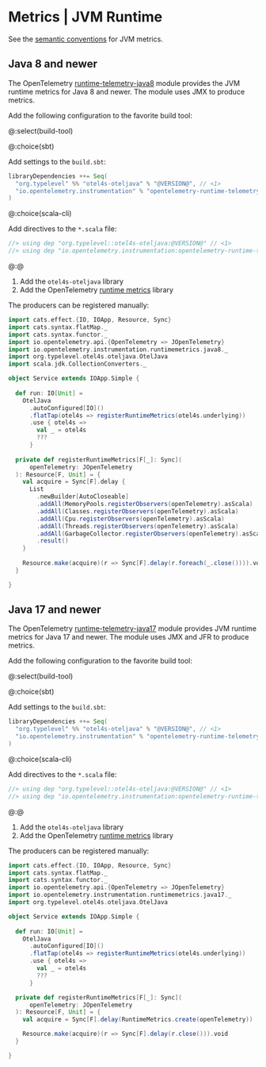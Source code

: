 # Metrics | JVM Runtime

See the [semantic conventions][semantic-conventions] for JVM metrics. 

## Java 8 and newer

The OpenTelemetry [runtime-telemetry-java8][otel-jvm-metrics-8] module provides the JVM runtime metrics for Java 8 and newer.
The module uses JMX to produce metrics.

Add the following configuration to the favorite build tool:

@:select(build-tool)

@:choice(sbt)

Add settings to the `build.sbt`:

```scala
libraryDependencies ++= Seq(
  "org.typelevel" %% "otel4s-oteljava" % "@VERSION@", // <1>
  "io.opentelemetry.instrumentation" % "opentelemetry-runtime-telemetry-java8" % "@OPEN_TELEMETRY_INSTRUMENTATION_ALPHA_VERSION@" // <2>
)
```

@:choice(scala-cli)

Add directives to the `*.scala` file:

```scala
//> using dep "org.typelevel::otel4s-oteljava:@VERSION@" // <1>
//> using dep "io.opentelemetry.instrumentation:opentelemetry-runtime-telemetry-java8:@OPEN_TELEMETRY_INSTRUMENTATION_ALPHA_VERSION@" // <2>
```

@:@

1. Add the `otel4s-oteljava` library
2. Add the OpenTelemetry [runtime metrics][otel-jvm-metrics-8] library

The producers can be registered manually:

```scala mdoc:silent
import cats.effect.{IO, IOApp, Resource, Sync}
import cats.syntax.flatMap._
import cats.syntax.functor._
import io.opentelemetry.api.{OpenTelemetry => JOpenTelemetry}
import io.opentelemetry.instrumentation.runtimemetrics.java8._
import org.typelevel.otel4s.oteljava.OtelJava
import scala.jdk.CollectionConverters._

object Service extends IOApp.Simple {
  
  def run: IO[Unit] =
    OtelJava
      .autoConfigured[IO]()
      .flatTap(otel4s => registerRuntimeMetrics(otel4s.underlying))
      .use { otel4s =>
        val _ = otel4s
        ???
      }
  
  private def registerRuntimeMetrics[F[_]: Sync](
      openTelemetry: JOpenTelemetry
  ): Resource[F, Unit] = {
    val acquire = Sync[F].delay {
      List
        .newBuilder[AutoCloseable]
        .addAll(MemoryPools.registerObservers(openTelemetry).asScala)
        .addAll(Classes.registerObservers(openTelemetry).asScala)
        .addAll(Cpu.registerObservers(openTelemetry).asScala)
        .addAll(Threads.registerObservers(openTelemetry).asScala)
        .addAll(GarbageCollector.registerObservers(openTelemetry).asScala)
        .result()
    }
  
    Resource.make(acquire)(r => Sync[F].delay(r.foreach(_.close()))).void
  }

}
```

## Java 17 and newer

The OpenTelemetry [runtime-telemetry-java17][otel-jvm-metrics-17] module provides JVM runtime metrics for Java 17 and newer.
The module uses JMX and JFR to produce metrics. 

Add the following configuration to the favorite build tool:

@:select(build-tool)

@:choice(sbt)

Add settings to the `build.sbt`:

```scala
libraryDependencies ++= Seq(
  "org.typelevel" %% "otel4s-oteljava" % "@VERSION@", // <1>
  "io.opentelemetry.instrumentation" % "opentelemetry-runtime-telemetry-java17" % "@OPEN_TELEMETRY_INSTRUMENTATION_ALPHA_VERSION@" // <2>
)
```

@:choice(scala-cli)

Add directives to the `*.scala` file:

```scala
//> using dep "org.typelevel::otel4s-oteljava:@VERSION@" // <1>
//> using dep "io.opentelemetry.instrumentation:opentelemetry-runtime-telemetry-java17:@OPEN_TELEMETRY_INSTRUMENTATION_ALPHA_VERSION@" // <2>
```

@:@

1. Add the `otel4s-oteljava` library
2. Add the OpenTelemetry [runtime metrics][otel-jvm-metrics-17] library

The producers can be registered manually:

```scala mdoc:silent:reset
import cats.effect.{IO, IOApp, Resource, Sync}
import cats.syntax.flatMap._
import cats.syntax.functor._
import io.opentelemetry.api.{OpenTelemetry => JOpenTelemetry}
import io.opentelemetry.instrumentation.runtimemetrics.java17._
import org.typelevel.otel4s.oteljava.OtelJava

object Service extends IOApp.Simple {
  
  def run: IO[Unit] = 
    OtelJava
      .autoConfigured[IO]()
      .flatTap(otel4s => registerRuntimeMetrics(otel4s.underlying))
      .use { otel4s =>
        val _ = otel4s
        ???
      }

  private def registerRuntimeMetrics[F[_]: Sync](
      openTelemetry: JOpenTelemetry
  ): Resource[F, Unit] = {
    val acquire = Sync[F].delay(RuntimeMetrics.create(openTelemetry))

    Resource.make(acquire)(r => Sync[F].delay(r.close())).void
  }

}
```

[semantic-conventions]: https://opentelemetry.io/docs/specs/semconv/runtime/jvm-metrics
[otel-jvm-metrics-8]: https://github.com/open-telemetry/opentelemetry-java-instrumentation/tree/main/instrumentation/runtime-telemetry/runtime-telemetry-java8/library
[otel-jvm-metrics-17]: https://github.com/open-telemetry/opentelemetry-java-instrumentation/tree/main/instrumentation/runtime-telemetry/runtime-telemetry-java17/library